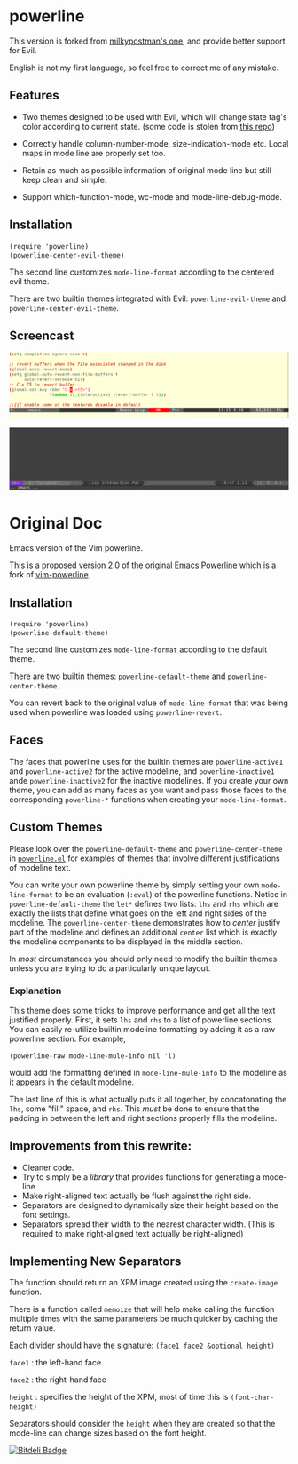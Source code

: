 powerline
=========

This version is forked from [milkypostman's one](https://github.com/milkypostman/powerline), and provide better support for Evil.

English is not my first language, so feel free to correct me of any mistake.


## Features

- Two themes designed to be used with Evil, which will change state tag's color according to current state. (some code is stolen from [this repo](https://github.com/laynor/emacs-conf/blob/master/packages/sm-package-powerline.el))

- Correctly handle column-number-mode, size-indication-mode etc. Local maps in mode line are properly set too.

- Retain as much as possible information of original mode line but still keep clean and simple.

- Support which-function-mode, wc-mode and mode-line-debug-mode.

## Installation

    (require 'powerline)
    (powerline-center-evil-theme)

The second line customizes `mode-line-format` according to the centered evil theme.

There are two builtin themes integrated with Evil: `powerline-evil-theme` and `powerline-center-evil-theme`.

## Screencast

![image](https://github.com/Dewdrops/powerline/blob/master/evil-center.png?raw=true)

![image](https://github.com/Dewdrops/powerline/blob/master/evil.png?raw=true)



Original Doc
============

Emacs version of the Vim powerline.

This is a proposed version 2.0 of the original [Emacs Powerline](http://www.emacswiki.org/emacs/PowerLine) which is a fork of [vim-powerline](https://github.com/Lokaltog/vim-powerline).


## Installation

    (require 'powerline)
    (powerline-default-theme)

The second line customizes `mode-line-format` according to the default theme.

There are two builtin themes: `powerline-default-theme` and `powerline-center-theme`.

You can revert back to the original value of `mode-line-format` that was being used when powerline was loaded using `powerline-revert`.

## Faces

The faces that powerline uses for the builtin themes are `powerline-active1` and `powerline-active2` for the active modeline, and `powerline-inactive1` ande `powerline-inactive2` for the inactive modelines. If you create your own theme, you can add as many faces as you want and pass those faces to the corresponding `powerline-*` functions when creating your `mode-line-format`.


## Custom Themes

Please look over the `powerline-default-theme` and `powerline-center-theme` in [`powerline.el`](https://github.com/milkypostman/powerline/blob/master/powerline.el) for examples of themes that involve different justifications of modeline text.

You can write your own powerline theme by simply setting your own `mode-line-format` to be an evaluation (`:eval`) of the powerline functions. Notice in `powerline-default-theme` the `let*` defines two lists: `lhs` and `rhs` which are exactly the lists that define what goes on the left and right sides of the modeline. The `powerline-center-theme` demonstrates how to *center* justify part of the modeline and defines an additional `center` list which is exactly the modeline components to be displayed in the middle section.

In *most* circumstances you should only need to modify the builtin themes unless you are trying to do a particularly unique layout.


### Explanation

This theme does some tricks to improve performance and get all the text justified properly. First, it sets `lhs` and `rhs` to a list of powerline sections. You can easily re-utilize builtin modeline formatting by adding it as a raw powerline section. For example,

    (powerline-raw mode-line-mule-info nil 'l)

would add the formatting defined in `mode-line-mule-info` to the modeline as it appears in the default modeline.

The last line of this is what actually puts it all together, by concatonating the `lhs`, some "fill" space, and `rhs`.  This *must* be done to ensure that the padding in between the left and right sections properly fills the modeline.



## Improvements from this rewrite:

* Cleaner code.
* Try to simply be a *library* that provides functions for generating a mode-line
* Make right-aligned text actually be flush against the right side.
* Separators are designed to dynamically size their height based on the font settings.
* Separators spread their width to the nearest character width.  (This is required to make right-aligned text actually be right-aligned)


## Implementing New Separators

The function should return an XPM image created using the `create-image` function.

There is a function called `memoize` that will help make calling the function multiple times with the same parameters be much quicker by caching the return value.

Each divider should have the signature: `(face1 face2 &optional height)`

`face1` : the left-hand face

`face2` : the right-hand face

`height` : specifies the height of the XPM, most of time this is `(font-char-height)`

Separators should consider the `height` when they are created so that the mode-line can change sizes based on the font height.



[![Bitdeli Badge](https://d2weczhvl823v0.cloudfront.net/Dewdrops/powerline/trend.png)](https://bitdeli.com/free "Bitdeli Badge")

